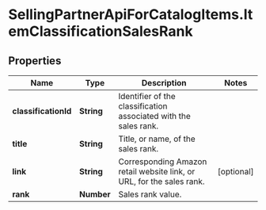 # SellingPartnerApiForCatalogItems.ItemClassificationSalesRank

## Properties
Name | Type | Description | Notes
------------ | ------------- | ------------- | -------------
**classificationId** | **String** | Identifier of the classification associated with the sales rank. | 
**title** | **String** | Title, or name, of the sales rank. | 
**link** | **String** | Corresponding Amazon retail website link, or URL, for the sales rank. | [optional] 
**rank** | **Number** | Sales rank value. | 


